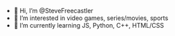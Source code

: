 - 👋 Hi, I’m @SteveFreecastler
- 👀 I’m interested in video games, series/movies, sports
- 🌱 I’m currently learning JS, Python, C++, HTML/CSS
